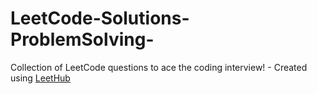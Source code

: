 # LeetCode-Solutions-ProblemSolving-
Collection of LeetCode questions to ace the coding interview! - Created using [LeetHub](https://github.com/QasimWani/LeetHub)
